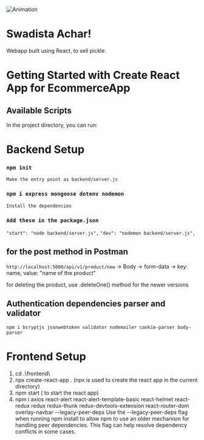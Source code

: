 ![Animation](https://github.com/sk394/Swadista-Achar/assets/99689849/eed9b5c7-6b93-49c9-8670-8b39df9e08e6)



# Swadista Achar!

Webapp built using React, to sell pickle. 

# Getting Started with Create React App for EcommerceApp

## Available Scripts

In the project directory, you can run:

# Backend Setup
### `npm init`
`Make the entry point as backend/server.js`

### `npm i express mongoose dotenv nodemon`
`Install the dependencies`

### `Add these in the package.json`
`"start": "node backend/server.js",`
`"dev": "nodemon backend/server.js",`

## for the post method in Postman
`http://localhost:5000/api/v1/product/new`
-> Body -> form-data -> key: name, value: "name of the product"

for deleting the product, use .deleteOne() method for the newer versions

## Authentication dependencies parser and validator
`npm i bcryptjs jsonwebtoken validator nodemailer cookie-parser body-parser` 

# Frontend Setup
1. cd .\frontend\
2. npx create-react-app . (npx is used to create the react app in the current directory)
3. npm start ( to start the react app)
4. npm i axios react-alert react-alert-template-basic react-helmet react-redux redux redux-thunk redux-devtools-extension react-router-dom overlay-navbar --legacy-peer-deps 
    Use the --legacy-peer-deps flag when running npm install to allow npm to use an older mechanism for handling peer dependencies. This flag can help resolve dependency conflicts in some cases.

